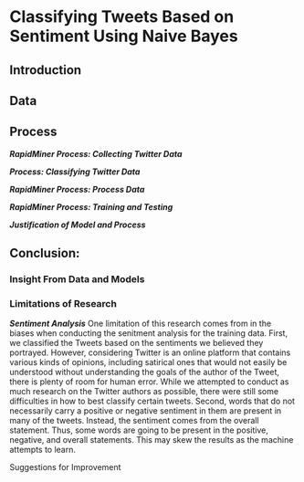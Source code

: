 # Classifying Tweets Based on Sentiment Using Naive Bayes 
## Introduction









## Data 






 
## Process
***RapidMiner Process: Collecting Twitter Data***



***Process: Classifying Twitter Data*** 



***RapidMiner Process: Process Data***


***RapidMiner Process: Training and Testing***


***Justification of Model and Process*** 



## Conclusion: 
### Insight From Data and Models



### Limitations of Research
***Sentiment Analysis***
One limitation of this research comes from in the biases when conducting the senitment analysis for the training data. First, we classified the Tweets based on the sentiments we believed they portrayed. However, considering Twitter is an online platform that contains various kinds of opinions, including satirical ones that would not easily be understood without understanding the goals of the author of the Tweet, there is plenty of room for human error. While we attempted to conduct as much research on the Twitter authors as possible, there were still some difficulties in how to best classify certain tweets. Second, words that do not necessarily carry a positive or negative sentiment in them are present in many of the tweets. Instead, the sentiment comes from the overall statement. Thus, some words are going to be present in the positive, negative, and overall statements. This may skew the results as the machine attempts to learn. 





Suggestions for Improvement 

